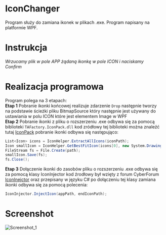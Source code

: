 # IconChanger
Program służy do zamiana ikonek w plikach .exe. Program napisany na platformie WPF.
# Instrukcja
*Wrzucamy plik w pole APP żądaną ikonkę w pole ICON i naciskamy Confirm*
# Realizacja programowa
Program polega na 3 etapach:  
**Etap 1** Pobranie ikonki końcowej realizuje zdarzenie ``Drop`` następnie tworzy na podstawie ścieżki pliku BitmapSource który następnie jest używany do ustawiania w polu ICON które jest elementem Image w WPF  
**Etap 2** Pobranie ikonki z pliku o rozszerzeniu .exe odbywa się za pomocą biblioteki ``TAFactory.IconPack.dll`` kod zródłowy tej biblioteki można znaleźć tutaj [IconPack](https://www.codeproject.com/Articles/32617/Extracting-Icons-from-EXE-DLL-and-Icon-Manipulatio) pobranie ikonki odbywa się następująco:
``` c#
List<Icon> icons = IconHelper.ExtractAllIcons(iconPath);
Icon smallIcon = IconHelper.GetBestFitIcon(icons[0], new System.Drawing.Size(64, 64));
FileStream fs = File.Create(path);
smallIcon.Save(fs);
fs.Close();
```
**Etap 3** Dołączenie ikonki do zasobów pliku o rozszerzeniu .exe odbywa się za pomocą klasy IconInjector kod źrodłowy był wzięty z forum CyberForum [IconInejctor](https://www.cyberforum.ru/post13136359.html) oraz przepisany w języku C# po dołączeniu tej klasy zamiana ikonki odbywa się za pomocą polecenia:
``` c#
IconInjector.InjectIcon(appPath, endIconPath);
```

# Screenshot
![Screenshot_1](https://user-images.githubusercontent.com/19534189/106033588-309e2000-60d2-11eb-8ab5-cee3a6792b66.png)
